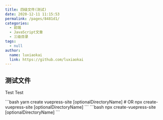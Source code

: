 ```yaml
---
title: 四级文件(测试)
date: 2020-12-11 11:15:53
permalink: /pages/8481d1/
categories: 
  - 前端
  - JavaScript文章
  - 三级目录
tags: 
  - null
author: 
  name: luxiaokai
  link: https://github.com/luxiaokai
---
```


## 测试文件
Test Test

<code-group>
  <code-block title="YARN" active>
  ```bash
  yarn create vuepress-site [optionalDirectoryName]
  # OR npx create-vuepress-site [optionalDirectoryName]
  ```
  </code-block>

  <code-block title="NPM">
  ```bash
  npx create-vuepress-site [optionalDirectoryName]
  ```
  </code-block>
</code-group>
